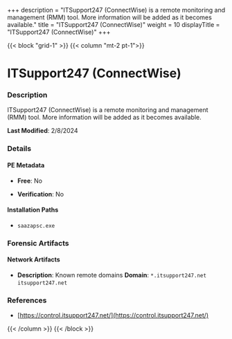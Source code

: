 +++
description = "ITSupport247 (ConnectWise) is a remote monitoring and management (RMM) tool. More information will be added as it becomes available."
title = "ITSupport247 (ConnectWise)"
weight = 10
displayTitle = "ITSupport247 (ConnectWise)"
+++


{{< block "grid-1" >}}
{{< column "mt-2 pt-1">}}

# ITSupport247 (ConnectWise)


### Description

ITSupport247 (ConnectWise) is a remote monitoring and management (RMM) tool. More information will be added as it becomes available.



**Last Modified**: 2/8/2024

### Details


#### PE Metadata


- **Free**: No

- **Verification**: No




#### Installation Paths
- `saazapsc.exe`

### Forensic Artifacts




#### Network Artifacts

- **Description**: Known remote domains
  **Domain**: `*.itsupport247.net` `itsupport247.net`





### References
- [https://control.itsupport247.net/](https://control.itsupport247.net/)



{{< /column >}}
{{< /block >}}
